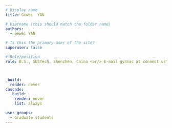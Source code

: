 ```yaml
---
# Display name
title: Gewei  YAN

# Username (this should match the folder name)
authors:
  - Gewei YAN

# Is this the primary user of the site?
superuser: false

# Role/position
role: B.S., SUSTech, Shenzhen, China <br/> E-mail gyanac at connect.ust.hk



_build:
  render: never
cascade:
  _build:
    render: never
    list: always

user_groups:
  - Graduate students
---
```

